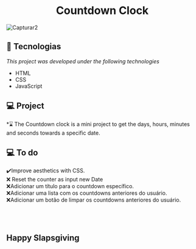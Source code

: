<h1 align="center">
  Countdown Clock
</h1>

![Capturar2](https://user-images.githubusercontent.com/81590952/114775147-5b9a2680-9d47-11eb-8392-a1d04af84522.PNG)

## 🚀 Tecnologias

*This project was developed under the following technologies*
<br>
- HTML
- CSS
- JavaScript

## 💻 Project

*⌛ The Countdown clock is a mini project to get the days, hours, minutes and seconds towards a specific date. 

## 💻 To do

✔️Improve aesthetics with CSS.
<br>
❌ Reset the counter as input new Date
<br>
❌Adicionar um título para o countdown específico.
<br>
❌Adicionar uma lista com os countdowns anteriores do usuário.
<br>
❌Adicionar um botão de limpar os countdowns anteriores do usuário. 

<br>
<br>

## Happy Slapsgiving

